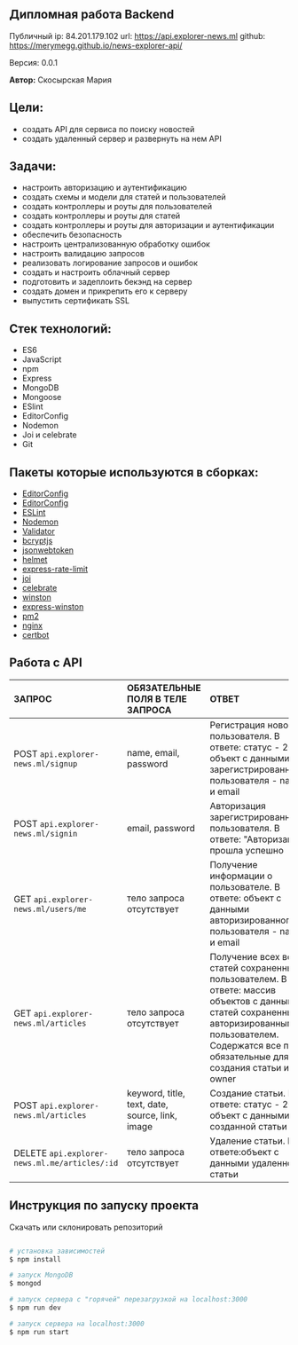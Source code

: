 ## Дипломная работа Backend

Публичный ip: 84.201.179.102
url: https://api.explorer-news.ml
github: https://merymegg.github.io/news-explorer-api/

Версия: 0.0.1

**Автор:** Скосырская Мария

## Цели:

- создать API для сервиса по поиску новостей
- создать удаленный сервер и развернуть на нем API

## Задачи:

- настроить авторизацию и аутентификацию 
- создать схемы и модели для статей и пользователей
- создать контроллеры и роуты для пользователей
- создать контроллеры и роуты для статей
- создать контроллеры и роуты для авторизации и аутентификации
- обеспечить безопасность
- настроить централизованную обработку ошибок
- настроить валидацию запросов
- реализовать логирование запросов и ошибок
- создать и настроить облачный сервер
- подготовить и задеплоить бекэнд на сервер
- создать домен и прикрепить его к серверу
- выпустить сертификать SSL

## Стек технологий:

- ES6
- JavaScript
- npm
- Express
- MongoDB
- Mongoose
- ESlint
- EditorConfig
- Nodemon
- Joi и celebrate
- Git

## Пакеты которые используются в сборках:

- [EditorConfig](https://metanit.com/web/nodejs/6.6.php)
- [EditorConfig](https://editorconfig.org/)
- [ESLint](https://www.npmjs.com/package/eslint)
- [Nodemon](https://nodemon.io/)
- [Validator](https://www.npmjs.com/package/validator)
- [bcryptjs](https://www.npmjs.com/package/bcryptjs)
- [jsonwebtoken](https://www.npmjs.com/package/jsonwebtoken)
- [helmet](https://www.npmjs.com/package/helmet)
- [express-rate-limit](https://www.npmjs.com/package/express-rate-limit)
- [joi](https://joi.dev/api/?v=17.2.1)
- [celebrate](https://github.com/arb/celebrate)
- [winston](https://github.com/winstonjs/winston)
- [express-winston](https://www.npmjs.com/package/express-winston)
- [pm2](https://www.npmjs.com/package/pm2)
- [nginx](https://nginx.org/ru/)
- [certbot](https://certbot.eff.org/)

## Работа с API

| ЗАПРОС | ОБЯЗАТЕЛЬНЫЕ ПОЛЯ В ТЕЛЕ ЗАПРОСА | ОТВЕТ | 
| :---         |     :---       |  :---         |
| POST `api.explorer-news.ml/signup`  | name, email, password | Регистрация нового пользователя. В ответе: статус - 201, объект с данными зарегистрированного пользователя - name и email |
| POST `api.explorer-news.ml/signin`   | email, password | Авторизация зарегистрированного пользователя. В ответе: "Авторизация прошла успешно  |
| GET `api.explorer-news.ml/users/me`  | тело запроса отсутствует | Получение информации о пользователе. В ответе: объект с данными авторизированного пользователя - name и email      |
| GET `api.explorer-news.ml/articles`   | тело запроса отсутствует  | Получение всех всех статей сохраненных пользователем. В ответе: массив объектов с данными статей сохраненных авторизированным пользователем. Содержатся все поля обязательные для создания статьи и owner | 
| POST `api.explorer-news.ml/articles`   | keyword, title, text, date, source, link, image | Создание статьи. В ответе: статус - 201, объект с данными созданной статьи   | 
| DELETE `api.explorer-news.ml.me/articles/:id` | тело запроса отсутствует   | Удаление статьи. В ответе:объект с данными удаленной статьи | 



## Инструкция по запуску проекта

Скачать или склонировать репозиторий

```bash

# установка зависимостей
$ npm install

# запуск MongoDB
$ mongod

# запуск сервера с "горячей" перезагрузкой на localhost:3000
$ npm run dev

# запуск сервера на localhost:3000
$ npm run start


```
